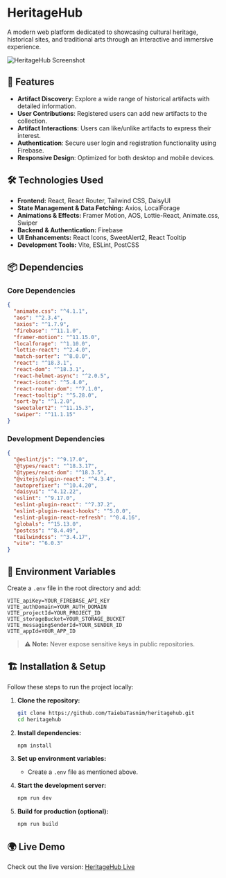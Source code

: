# HeritageHub  

A modern web platform dedicated to showcasing cultural heritage, historical sites, and traditional arts through an interactive and immersive experience.  

![HeritageHub Screenshot](https://i.ibb.co.com/tPPdK1rG/Screenshot-308.png) 

## 🚀 Features  
- **Artifact Discovery**: Explore a wide range of historical artifacts with detailed information.
- **User Contributions**: Registered users can add new artifacts to the collection.
- **Artifact Interactions**: Users can like/unlike artifacts to express their interest.
- **Authentication**: Secure user login and registration functionality using Firebase.
- **Responsive Design**: Optimized for both desktop and mobile devices.

## 🛠️ Technologies Used  

- **Frontend:** React, React Router, Tailwind CSS, DaisyUI  
- **State Management & Data Fetching:** Axios, LocalForage  
- **Animations & Effects:** Framer Motion, AOS, Lottie-React, Animate.css, Swiper  
- **Backend & Authentication:** Firebase  
- **UI Enhancements:** React Icons, SweetAlert2, React Tooltip  
- **Development Tools:** Vite, ESLint, PostCSS  

## 📦 Dependencies  

### Core Dependencies  
```json
{
  "animate.css": "^4.1.1",
  "aos": "^2.3.4",
  "axios": "^1.7.9",
  "firebase": "^11.1.0",
  "framer-motion": "^11.15.0",
  "localforage": "^1.10.0",
  "lottie-react": "^2.4.0",
  "match-sorter": "^8.0.0",
  "react": "^18.3.1",
  "react-dom": "^18.3.1",
  "react-helmet-async": "^2.0.5",
  "react-icons": "^5.4.0",
  "react-router-dom": "^7.1.0",
  "react-tooltip": "^5.28.0",
  "sort-by": "^1.2.0",
  "sweetalert2": "^11.15.3",
  "swiper": "^11.1.15"
}
```

### Development Dependencies  
```json
{
  "@eslint/js": "^9.17.0",
  "@types/react": "^18.3.17",
  "@types/react-dom": "^18.3.5",
  "@vitejs/plugin-react": "^4.3.4",
  "autoprefixer": "^10.4.20",
  "daisyui": "^4.12.22",
  "eslint": "^9.17.0",
  "eslint-plugin-react": "^7.37.2",
  "eslint-plugin-react-hooks": "^5.0.0",
  "eslint-plugin-react-refresh": "^0.4.16",
  "globals": "^15.13.0",
  "postcss": "^8.4.49",
  "tailwindcss": "^3.4.17",
  "vite": "^6.0.3"
}
```

## 📌 Environment Variables  

Create a `.env` file in the root directory and add:  

```plaintext
VITE_apiKey=YOUR_FIREBASE_API_KEY
VITE_authDomain=YOUR_AUTH_DOMAIN
VITE_projectId=YOUR_PROJECT_ID
VITE_storageBucket=YOUR_STORAGE_BUCKET
VITE_messagingSenderId=YOUR_SENDER_ID
VITE_appId=YOUR_APP_ID
```

> **⚠️ Note:** Never expose sensitive keys in public repositories.  

## 🏗️ Installation & Setup  

Follow these steps to run the project locally:  

1. **Clone the repository:**  
   ```sh
   git clone https://github.com/TaiebaTasnim/heritagehub.git
   cd heritagehub
   ```

2. **Install dependencies:**  
   ```sh
   npm install
   ```

3. **Set up environment variables:**  
   - Create a `.env` file as mentioned above.  

4. **Start the development server:**  
   ```sh
   npm run dev
   ```

5. **Build for production (optional):**  
   ```sh
   npm run build
   ```

## 🌍 Live Demo  

Check out the live version: [HeritageHub Live](https://heritagehub-68e63.web.app) <!-- Replace with actual URL -->




